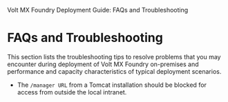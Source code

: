                            

Volt MX  Foundry Deployment Guide: FAQs and Troubleshooting

FAQs and Troubleshooting
========================

This section lists the troubleshooting tips to resolve problems that you may encounter during deployment of Volt MX Foundry on-premises and performance and capacity characteristics of typical deployment scenarios.

*   The `/manager URL` from a Tomcat installation should be blocked for access from outside the local intranet.
